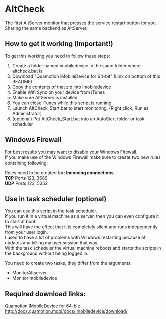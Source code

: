 # AltCheck
The first AltServer monitor that presses the service restart button for you. Sharing the same backend as AltServer.
## How to get it working (Important!)
To get this working you need to follow these steps:
1. Create a folder named imobiledevice in the same folder where altcheck.bat is
2. Download "Quamotion iMobileDevice for 64-bit" (Link on bottom of this README)
3. Copy the contents of that zip into imobiledevice
4. Enable Wifi Sync on your device from iTunes
5. Make sure AltServer is installed
6. You can close iTunes while this script is running
7. Launch AltCheck_Start.bat to start monitoring. (Right click, Run as Administrator)
8. (optional) Put AltCheck_Start.bat into an AutoStart folder or task scheduler

## Windows Firewall
For best results you may want to disable your Windows Firewall.\
If you make use of the Windows Firewall make sure to create two new rules containing following:

Rules need to be created for: **Incoming connections**\
**TCP** Ports 123, 3689\
**UDP** Ports 123, 5353

## Use in task scheduler (optional)
You can use this script in the task scheduler.\
If you run it in a virtual machine as a server, then you can even configure it to start at boot.\
This will have the effect that it is completely silent and runs independently from your user login.\
I used to have a lot of problems with Windows restarting because of updates and killing my user session that way.\
With the task scheduler the virtual machine reboots and starts the scripts in the background without being logged in.

You need to create two tasks, they differ from the arguments:
- MonitorAltserver
- MonitorImobiledevice

## Required download links:
Quamotion iMobileDevice for 64-bit: http://docs.quamotion.mobi/docs/imobiledevice/download/
